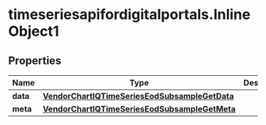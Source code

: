 # timeseriesapifordigitalportals.InlineObject1

## Properties

Name | Type | Description | Notes
------------ | ------------- | ------------- | -------------
**data** | [**VendorChartIQTimeSeriesEodSubsampleGetData**](VendorChartIQTimeSeriesEodSubsampleGetData.md) |  | 
**meta** | [**VendorChartIQTimeSeriesEodSubsampleGetMeta**](VendorChartIQTimeSeriesEodSubsampleGetMeta.md) |  | [optional] 


